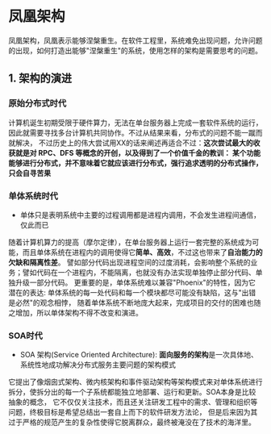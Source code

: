 # 凤凰架构

凤凰架构，凤凰表示能够涅槃重生。在软件工程里，系统难免出现问题，允许问题的出现，如何打造出能够"涅槃重生"的系统，使用怎样的架构是需要思考的问题。

## 1. 架构的演进

### 原始分布式时代

计算机诞生初期受限于硬件算力，无法在单台服务器上完成一套软件系统的运行，因此就需要寻找多台计算机共同协作。不过从结果来看，分布式的问题不能一蹴而就解决，
不过历史上的伟大尝试用XX的话来阐述再适合不过：**这次尝试最大的收获就是对 RPC、DFS 等概念的开创，以及得到了一个价值千金的教训：
某个功能能够进行分布式，并不意味着它就应该进行分布式，强行追求透明的分布式操作，只会自寻苦果**

### 单体系统时代

- 单体只是表明系统中主要的过程调用都是进程内调用，不会发生进程间通信，仅此而已

随着计算机算力的提高（摩尔定律），在单台服务器上运行一套完整的系统成为可能，而且单体系统在进程内的调用使得它**简单、高效**，不过这也带来了**自治能力的欠缺和隔离性差**。
譬如部分代码出现进程空间的过度消耗，会影响整个系统的业务；譬如代码在一个进程内，不能隔离，也就没有办法实现单独停止部分代码、单独升级一部分代码。
更重要的是，单体系统难以兼容"Phoenix"的特性，因为它潜在的表达: 单体系统的每一处代码和每一个模块都尽可能没有缺陷，这与"出错是必然"的观念相悖，
随着单体系统不断地庞大起来，完成项目的交付的困难也随之增加，所以单体架构不得不改变和演进。

### SOA时代

- SOA 架构(Service Oriented Architecture): **面向服务的架构**是一次具体地、系统性地成功解决分布式服务主要问题的架构模式

它提出了像烟囱式架构、微内核架构和事件驱动架构等架构模式来对单体系统进行拆分，使拆分出的每一个子系统都能独立地部署、运行和更新。SOA本身是比较抽象的概念，
它不仅仅关注技术，而且还关注研发工程中的需求、管理和组织等问题，终极目标是希望总结出一套自上而下的软件研发方法论，
但是后来因为其过于严格的规范产生的复杂性使得它脱离群众，最终被淹没在了技术的海洋里。
